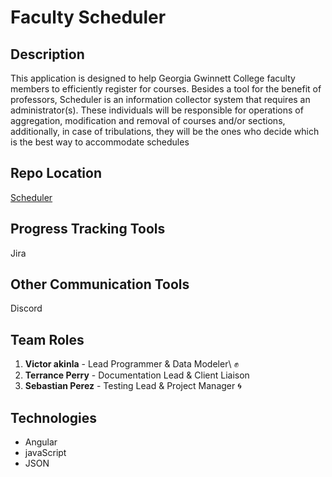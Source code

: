 Faculty Scheduler
=================

Description
-----------

This application is designed to help Georgia Gwinnett College faculty
members to efficiently register for courses. Besides a tool for the
benefit of professors, Scheduler is an information collector system that
requires an administrator(s). These individuals will be responsible for
operations of aggregation, modification and removal of courses and/or
sections, additionally, in case of tribulations, they will be the ones
who decide which is the best way to accommodate schedules

Repo Location
-------------

[Scheduler](https://github.com/GGC-SD/Scheduler-ThunderCats)

Progress Tracking Tools
-----------------------

Jira

Other Communication Tools
--------------------------

Discord

Team Roles
----------

1.  **Victor akinla** - Lead Programmer & Data Modeler\ :fist:
2.  **Terrance Perry** - Documentation Lead & Client Liaison
3.  **Sebastian Perez** - Testing Lead & Project Manager :cyclone:	

Technologies
------------

* Angular 
* javaScript 
* JSON

